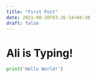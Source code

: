 ```yaml
---
title: "First Post"
date: 2021-08-20T03:26:14+04:30
draft: false
---
```


# Ali is Typing!

```python
print('Hello World!')
```